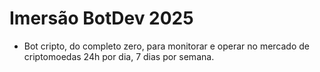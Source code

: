 # Imersão BotDev 2025

-  Bot cripto, do completo zero, para monitorar e operar no mercado de criptomoedas 24h por dia, 7 dias por semana.